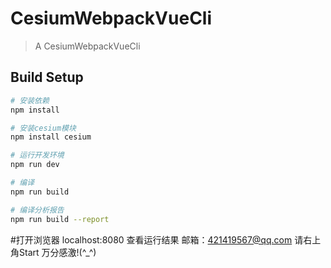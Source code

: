 # CesiumWebpackVueCli

> A CesiumWebpackVueCli

## Build Setup

``` bash
# 安装依赖
npm install

# 安装cesium模块
npm install cesium 

# 运行开发环境
npm run dev

# 编译
npm run build

# 编译分析报告
npm run build --report
```

#打开浏览器 localhost:8080 查看运行结果
邮箱：421419567@qq.com  请右上角Start 万分感激!(^_^) 
